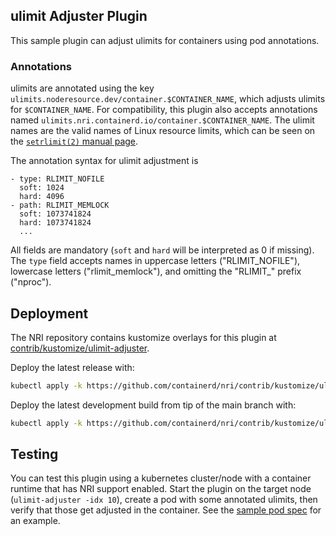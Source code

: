 ## ulimit Adjuster Plugin

This sample plugin can adjust ulimits for containers using pod annotations.

### Annotations

ulimits are annotated using the key
`ulimits.noderesource.dev/container.$CONTAINER_NAME`, which adjusts ulimits
for `$CONTAINER_NAME`. For compatibility, this plugin also accepts annotations
named `ulimits.nri.containerd.io/container.$CONTAINER_NAME`. The ulimit names
are the valid names of Linux resource limits, which can be seen on the
[`setrlimit(2)` manual page](https://linux.die.net/man/2/setrlimit).

The annotation syntax for ulimit adjustment is

```
- type: RLIMIT_NOFILE
  soft: 1024
  hard: 4096
- path: RLIMIT_MEMLOCK
  soft: 1073741824
  hard: 1073741824
  ...
```

All fields are mandatory (`soft` and `hard` will be interpreted as 0 if
missing). The `type` field accepts names in uppercase letters
("RLIMIT_NOFILE"), lowercase letters ("rlimit_memlock"), and omitting the
"RLIMIT_" prefix ("nproc").

## Deployment

The NRI repository contains kustomize overlays for this plugin at
[contrib/kustomize/ulimit-adjuster](../../contrib/kustomize/ulimit-adjuster).

Deploy the latest release with:

```bash
kubectl apply -k https://github.com/containerd/nri/contrib/kustomize/ulimit-adjuster
```

Deploy the latest development build from tip of the main branch with:

```bash
kubectl apply -k https://github.com/containerd/nri/contrib/kustomize/ulimit-adjuster/unstable
```

## Testing

You can test this plugin using a kubernetes cluster/node with a container
runtime that has NRI support enabled. Start the plugin on the target node
(`ulimit-adjuster -idx 10`), create a pod with some annotated ulimits, then
verify that those get adjusted in the container. See the
[sample pod spec](sample-ulimit-adjust.yaml) for an example.
